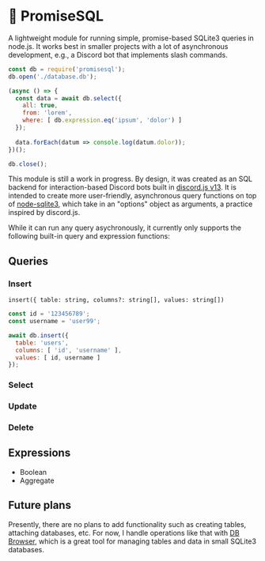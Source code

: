 # :hatching_chick: PromiseSQL
A lightweight module for running simple, promise-based SQLite3 queries in node.js. It works best in smaller projects with a lot of asynchronous development, e.g., a Discord bot that implements slash commands.

```javascript
const db = require('promisesql');
db.open('./database.db');

(async () => {
  const data = await db.select({
    all: true,
    from: 'lorem',
    where: [ db.expression.eq('ipsum', 'dolor') ]
  });
  
  data.forEach(datum => console.log(datum.dolor));
})();

db.close();
```

This module is still a work in progress. By design, it was created as an SQL backend for interaction-based Discord bots built in [discord.js v13](https://discord.js.org/#/docs/discord.js/v13/general/welcome). It is intended to create more user-friendly, asynchronous query functions on top of [node-sqlite3](https://www.npmjs.com/package/sqlite3), which take in an "options" object as arguments, a practice inspired by discord.js. 

While it can run any query asychronously, it currently only supports the following built-in query and expression functions:

## Queries

### Insert
`insert({ table: string, columns?: string[], values: string[])`
```javascript
const id = '123456789';
const username = 'user99';

await db.insert({
  table: 'users',
  columns: [ 'id', 'username' ],
  values: [ id, username ]
});
```

### Select
### Update
### Delete
## Expressions
  - Boolean
  - Aggregate

## Future plans
Presently, there are no plans to add functionality such as creating tables, attaching databases, etc. For now, I handle operations like that with [DB Browser](https://sqlitebrowser.org/), which is a great tool for managing tables and data in small SQLite3 databases.
